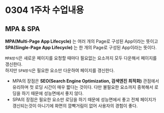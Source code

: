 # 0304 1주차 수업내용

## MPA & SPA
**MPA(Multi-Page App Lifecycle)** 는 여러 개의 Page로 구성된 App이라는 뜻이고 **SPA(Single-Page App Lifecycle)** 는 한 개의 Page로 구성된 App이라는 뜻이다.

``MPA방식``은 새로운 페이지를 요청할 때마다 필요없는 요소까지 모두 다운해서 페이지를 갱신한다.<br>
하지만 ``SPA방식``은 필요한 요소만 다운하여 페이지를 갱신한다.

- MPA의 장점은 **SEO(Search Engine Optimization, 검색엔진 최적화)** 관점에서 유리하며 첫 로딩 시간이 매우 짧다는 것이다.
다만 불필요한 요소까지 중복해서 로딩을 하기 때문에 성능면에서 좋지 않다.
- SPA의 장점은 필요한 요소만 로딩을 하기 때문에 성능면에서 좋고 전체 페이지가 갱신되는것이 아니기에 화면의 깜빡거림이 없어 사용자의 경험이 좋다.